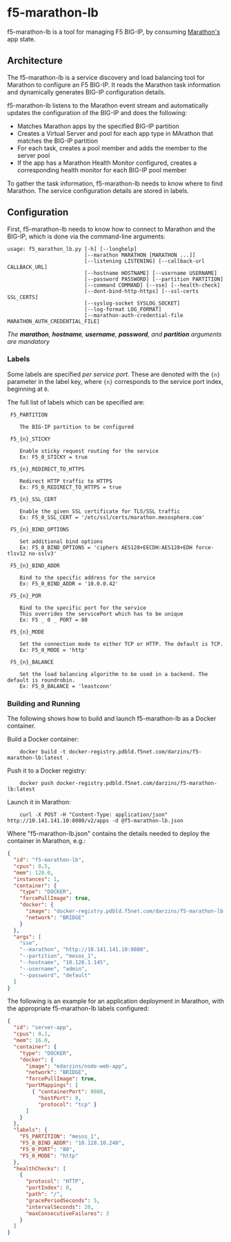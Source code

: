 # f5-marathon-lb
f5-marathon-lb is a tool for managing F5 BIG-IP, by consuming [Marathon's](https://github.com/mesosphere/marathon) app state.

## Architecture
The f5-marathon-lb is a service discovery and load balancing tool for Marathon to configure an F5 BIG-IP. It reads the Marathon task information and dynamically generates BIG-IP configuration details.  

f5-marathon-lb listens to the Marathon event stream and automatically updates the configuration of the BIG-IP and does the following: 

 - Matches Marathon apps by the specified BIG-IP partition
 - Creates a Virtual Server and pool for each app type in MArathon that matches the BIG-IP partition
 - For each task, creates a pool member and adds the member to the server pool 
 - If the app has a Marathon Health Monitor configured, creates a corresponding health monitor for each BIG-IP pool member 

To gather the task information, f5-marathon-lb needs to know where to find Marathon. The service configuration details are stored in labels.  

## Configuration

First, f5-marathon-lb needs to know how to connect to Marathon and the BIG-IP, which is done via the command-line arguments:


```console
usage: f5_marathon_lb.py [-h] [--longhelp]
                         [--marathon MARATHON [MARATHON ...]]
                         [--listening LISTENING] [--callback-url CALLBACK_URL]
                         [--hostname HOSTNAME] [--username USERNAME]
                         [--password PASSWORD] [--partition PARTITION]
                         [--command COMMAND] [--sse] [--health-check]
                         [--dont-bind-http-https] [--ssl-certs SSL_CERTS]
                         [--syslog-socket SYSLOG_SOCKET]
                         [--log-format LOG_FORMAT]
                         [--marathon-auth-credential-file MARATHON_AUTH_CREDENTIAL_FILE]
```

_The **marathon**, **hostname**, **username**, **password**, and **partition** arguments are mandatory_

### Labels

Some labels are specified _per service port_. These are denoted with the `{n}` parameter in the label key, where `{n}` corresponds to the service port index, beginning at `0`.

The full list of labels which can be specified are:

```
 F5_PARTITION

    The BIG-IP partition to be configured

 F5_{n}_STICKY

    Enable sticky request routing for the service
    Ex: F5_0_STICKY = true

 F5_{n}_REDIRECT_TO_HTTPS

    Redirect HTTP traffic to HTTPS
    Ex: F5_0_REDIRECT_TO_HTTPS = true

 F5_{n}_SSL_CERT

    Enable the given SSL certificate for TLS/SSL traffic
    Ex: F5_0_SSL_CERT = '/etc/ssl/certs/marathon.mesosphere.com'

 F5_{n}_BIND_OPTIONS

    Set additional bind options
    Ex: F5_0_BIND_OPTIONS = 'ciphers AES128+EECDH:AES128+EDH force-tlsv12 no-sslv3'

 F5_{n}_BIND_ADDR

    Bind to the specific address for the service
    Ex: F5_0_BIND_ADDR = '10.0.0.42'

 F5_{n}_POR

    Bind to the specific port for the service
    This overrides the servicePort which has to be unique
    Ex: F5 _ 0 _ PORT = 80

 F5_{n}_MODE

    Set the connection mode to either TCP or HTTP. The default is TCP.
    Ex: F5_0_MODE = 'http'

 F5_{n}_BALANCE

    Set the load balancing algorithm to be used in a backend. The default is roundrobin.
    Ex: F5_0_BALANCE = 'leastconn'
```

### Building and Running

The following shows how to build and launch f5-marathon-lb as a Docker container. 

Build a Docker container:

```console
    docker build -t docker-registry.pdbld.f5net.com/darzins/f5-marathon-lb:latest .
```

Push it to a Docker registry:

```console
    docker push docker-registry.pdbld.f5net.com/darzins/f5-marathon-lb:latest
```

Launch it in Marathon:

```console
    curl -X POST -H "Content-Type: application/json" http://10.141.141.10:8080/v2/apps -d @f5-marathon-lb.json
```

Where "f5-marathon-lb.json" contains the details needed to deploy the container in Marathon, e.g.:

```json
{
  "id": "f5-marathon-lb",
  "cpus": 0.5,
  "mem": 128.0,
  "instances": 1,
  "container": {
    "type": "DOCKER",
    "forcePullImage": true,
    "docker": {
      "image": "docker-registry.pdbld.f5net.com/darzins/f5-marathon-lb:latest",
      "network": "BRIDGE"
    }
  },
  "args": [
    "sse",
    "--marathon", "http://10.141.141.10:8080",
    "--partition", "mesos_1",
    "--hostname", "10.128.1.145",
    "--username", "admin",
    "--password", "default"
  ]
}
```

The following is an example for an application deployment in Marathon, with the appropriate f5-marathon-lb labels configured:    

```json
{
  "id": "server-app",
  "cpus": 0.1,
  "mem": 16.0,
  "container": {
    "type": "DOCKER",
    "docker": {
      "image": "edarzins/node-web-app",
      "network": "BRIDGE",
      "forcePullImage": true,
      "portMappings": [
        { "containerPort": 8088,
          "hostPort": 0,
          "protocol": "tcp" }
      ]
    }
  },
  "labels": {
    "F5_PARTITION": "mesos_1",
    "F5_0_BIND_ADDR": "10.128.10.240",
    "F5_0_PORT": "80",
    "F5_0_MODE": "http"
  },
  "healthChecks": [
    {
      "protocol": "HTTP",
      "portIndex": 0,
      "path": "/",
      "gracePeriodSeconds": 5,
      "intervalSeconds": 20,
      "maxConsecutiveFailures": 3
    }
  ]
}
```
